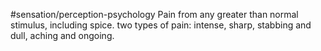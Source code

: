 #sensation/perception-psychology 
Pain from any greater than normal stimulus, including spice. two types of pain: intense, sharp, stabbing and dull, aching and ongoing. 
